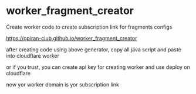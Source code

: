 # worker_fragment_creator
Create worker code to create subscription link for fragments configs


https://opiran-club.github.io/worker_fragment_creator

after creating code using above generator, copy all java script and paste into cloudflare worker 

or if you trust, you can create api key for creating worker and use deploy on cloudflare

now yor worker domain is yor subscription link

